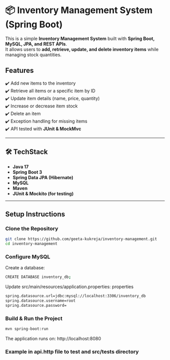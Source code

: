 # 📦 Inventory Management System (Spring Boot)

This is a simple **Inventory Management System** built with **Spring Boot, MySQL, JPA, and REST APIs**.  
It allows users to **add, retrieve, update, and delete inventory items** while managing stock quantities.


## Features
✔️ Add new items to the inventory  
✔️ Retrieve all items or a specific item by ID  
✔️ Update item details (name, price, quantity)  
✔️ Increase or decrease item stock  
✔️ Delete an item  
✔️ Exception handling for missing items  
✔️ API tested with **JUnit & MockMvc**  

---

## 🛠️ TechStack
- **Java 17**
- **Spring Boot 3**
- **Spring Data JPA (Hibernate)**
- **MySQL**
- **Maven**
- **JUnit & Mockito (for testing)**

---

##  Setup Instructions

### **Clone the Repository**
```sh
git clone https://github.com/geeta-kukreja/inventory-management.git
cd inventory-management
```

### **Configure MySQL**
Create a database:
```sh
CREATE DATABASE inventory_db;
```
Update src/main/resources/application.properties:
properties
```sh
spring.datasource.url=jdbc:mysql://localhost:3306/inventory_db
spring.datasource.username=root
spring.datasource.password=
```
### **Build & Run the Project**
```sh
mvn spring-boot:run
```

The application runs on: http://localhost:8080
### **Example in api.http file to test and src/tests directory**







